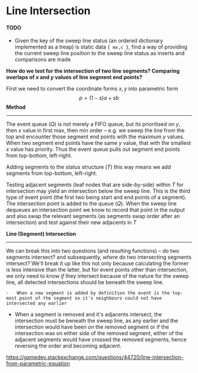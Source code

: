 # Line Intersection

#### TODO

- Given the key of the sweep line status (an ordered dictionary implemented as a treap) is static data `{ mx,c }`, find a way of providing the current sweep line position to the sweep line status as inserts and comparisons are made



**How do we test for the intersection of two line segments? Comparing overlaps of $x$ and $y$ values of line segment end points?**

First we need to convert the coordinate forms ${x,y}$ into parametric form
$$
p = (1-s)a + sb
$$
**Method**

------

The event queue ($Q$) is not merely a FIFO queue, but its prioritised on $y$, then $x$ value in first max, then min order – e.g. we sweep the line from the top and encounter those segment end points with the maximum $y$ values. When two segment end points have the same $y$ value, that with the smallest $x$ value has priority. Thus the event queue pulls out segment end points from top-bottom, left-right.

Adding segments to the status structure ($T$) this way means we add segments from top-bottom, left-right.

Testing adjacent segments (leaf nodes that are side-by-side) within $T$ for intersection may yield an intersection below the sweep line. This is the third type of event point (the first two being start and end points of a segment). The intersection point is added to the queue ($Q$). When the sweep line dequeues an intersection point we know to record that point in the output and also swap the relevant segments (as segments swap order after an intersection) and test against their new adjacents in $T$

**Line (Segment) Intersection**

------

We can break this into two questions (and resulting functions) – *do* two segments intersect? and subsequently, *where* do two intersecting segments intersect? We'll break it up like this not only because calculating the former is less intensive than the latter, but for event points other than intersection, we only need to know *if* they intersect because of the nature for the sweep line, all detected intersections should be beneath the sweep line.

	-	When a new segment is added by definition the event is the top-most point of the segment so it's neighbours could not have intersected any earlier

- When a segment is removed and it's adjacents intersect, the intersection must be beneath the sweep line, as any earlier and the intersection would have been *on* the removed segment or if the intersection was on either side of the removed segment, either of the adjacent segments would have crossed the removed segments, hence reversing the order and becoming adjacent.

https://gamedev.stackexchange.com/questions/44720/line-intersection-from-parametric-equation

